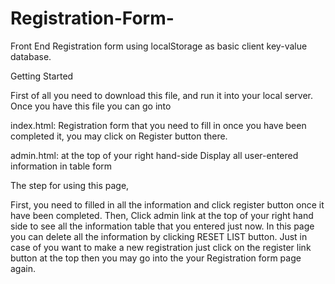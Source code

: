 # Registration-Form-

Front End Registration form using localStorage as basic client key-value database.

Getting Started

First of all you need to download this file, and run it into your local server. Once you have this file you can go into 

index.html:
Registration form that you need to fill in once you have been completed it, you may click on Register button there.

admin.html: at the top of your right hand-side
Display all user-entered information in table form

The step for using this page, 

First, you need to filled in all the information and click register button once it have been completed. Then, Click admin link at the top of your right hand side to see all the information table that you entered just now. In this page you can delete all the information by clicking RESET LIST button. Just in case of you want to make a new registration just click on the register link button at the top then you may go into the your Registration form page again. 


